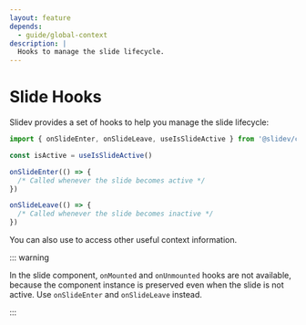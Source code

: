 ```yaml
---
layout: feature
depends:
  - guide/global-context
description: |
  Hooks to manage the slide lifecycle.
---
```


# Slide Hooks

Slidev provides a set of hooks to help you manage the slide lifecycle:

```ts twoslash
import { onSlideEnter, onSlideLeave, useIsSlideActive } from '@slidev/client'

const isActive = useIsSlideActive()

onSlideEnter(() => {
  /* Called whenever the slide becomes active */
})

onSlideLeave(() => {
  /* Called whenever the slide becomes inactive */
})
```

You can also use <LinkInline link="guide/global-context" /> to access other useful context information.

::: warning

In the slide component, `onMounted` and `onUnmounted` hooks are not available, because the component instance is preserved even when the slide is not active. Use `onSlideEnter` and `onSlideLeave` instead.

:::
